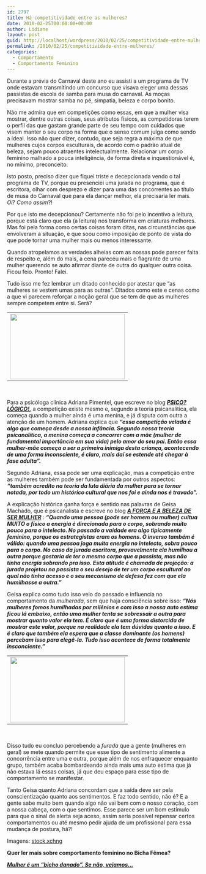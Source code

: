 ```yaml
---
id: 2797
title: Há competitividade entre as mulheres?
date: 2010-02-25T00:00:00+00:00
author: Lidiane
layout: post
guid: http://localhost/wordpress/2010/02/25/competitividade-entre-mulheres/
permalink: /2010/02/25/competitividade-entre-mulheres/
categories:
  - Comportamento
  - Comportamento Feminino
---
```

Durante a prévia do Carnaval deste ano eu assisti a um programa de TV onde estavam transmitindo um concurso que visava eleger uma dessas passistas de escola de samba para musa do carnaval. As moças precisavam mostrar samba no pé, simpatia, beleza e corpo bonito.

<!--more-->

Não me admira que em competições como essas, em que a mulher visa mostrar, dentre outras coisas, seus atributos físicos, as competidoras terem o perfil das que gastam grande parte de seu tempo com cuidados que visem manter o seu corpo na forma que o senso comum julga como sendo a ideal. Isso não quer dizer, contudo, que seja regra a máxima de que mulheres cujos corpos esculturais, de acordo com o padrão atual de beleza, sejam pouco atraentes intelectualmente. Relacionar um corpo feminino malhado a pouca inteligência, de forma direta e inquestionável é, no mínimo, preconceito.

Isto posto, preciso dizer que fiquei triste e decepcionada vendo o tal programa de TV, porque eu presenciei uma jurada no programa, que é escritora, olhar com desprezo e dizer para uma das concorrentes ao título de musa do Carnaval que para ela dançar melhor, ela precisaria ler mais. _Oi_? _Como assim_?!

Por que isto me decepcionou? Certamente não foi pelo incentivo a leitura, porque está claro que ela (a leitura) nos transforma em criaturas melhores. Mas foi pela forma como certas coisas foram ditas, nas circunstâncias que envolveram a situação, e que soou como imposição de ponto de vista do que pode tornar uma mulher mais ou menos interessante.

Quando atropelamos as verdades alheias com as nossas pode parecer falta de respeito e, além do mais, a cena pareceu mais o flagrante de uma mulher querendo se auto afirmar diante de outra do qualquer outra coisa. Ficou feio. Pronto! Falei.

Tudo isso me fez lembrar um ditado conhecido por atestar que “as mulheres se vestem umas para as outras”. Ditados como este e cenas como a que vi parecem reforçar a noção geral que se tem de que as mulheres sempre competem entre si. Será?

<table align="center">
  <tr>
    <td>
      <a href="http://www.trololodemulher.com.br/blog/wp-content/uploads/2010/02/competicao-2.jpg"><img class="aligncenter size-medium wp-image-4395" title="competição 2" src="http://www.trololodemulher.com.br/blog/wp-content/uploads/2010/02/competicao-2-300x171.jpg" alt="" width="300" height="171" /></a>
    </td>
  </tr>
</table>

 

Para a psicóloga clínica Adriana Pimentel, que escreve no blog **_<a href="http://psicologico-al.blogspot.com/" target="_blank">PSICO? LÓGICO!,</a>_** a competição existe mesmo e, segundo a teoria psicanalítica, ela começa quando a mulher ainda é uma menina, e já disputa com outra a atenção de um homem. Adriana explica que _**“essa competição velada é algo que começa desde a nossa infância. Segundo nossa teoria psicanalítica, a menina começa a concorrer com a mãe (mulher de fundamental importância em sua vida) pelo amor do seu pai. Então essa mulher-mãe começa a ser a primeira inimiga desta criança, acontecendo de uma forma inconsciente, é claro, mais daí se estende até chegar à fase adulta”.**_ 

Segundo Adriana, essa pode ser uma explicação, mas a competição entre as mulheres também pode ser fundamentada por outros aspectos: _**“também acredito na teoria da luta diária da mulher para se tornar notada, por todo um histórico cultural que nos foi e ainda nos é travado”.**_

A explicação histórica ganha força e sentido nas palavras de Geisa Machado, que é psicanalista e escreve no blog **_<a href="http://geisamachado.blogspot.com/" target="_blank">A FORÇA E A BELEZA DE SER MULHER</a>_** : **_“Quando uma pessoa (pode ser homem ou mulher) cultua MUITO o físico a energia é direcionada para o corpo, sobrando muito pouco para o intelecto. No passado a vaidade era algo tipicamente feminino, porque os estrategistas eram os homens. O inverso também é válido: quando uma pessoa joga muita energia no intelecto, sobra pouco para o corpo. No caso da jurada escritora, provavelmente ela humilhou a outra porque gostaria de ter o mesmo corpo que a passista, mas não tinha energia sobrando pra isso. Esta atitude é chamada de projeção: a jurada projetou na passista o seu desejo de ter um corpo escultural ao qual não tinha acesso e o seu mecanismo de defesa fez com que ela humilhasse a outra.”_**

Geisa explica como tudo isso veio do passado e influencia no comportamento da _mulherada_, sem que haja consciência sobre isso: _**“Nós mulheres fomos humilhadas por milênios e com isso a nossa auto estima ficou lá embaixo, então uma mulher tenta se sobressair a outra para mostrar quanto valor ela tem. É claro que é uma forma distorcida de mostrar este valor, porque na realidade ela tem dúvidas quanto a isso. E é claro que também ela espera que a classe dominante (os homens) percebam isso para elegê-la. Tudo isso acontece de forma totalmente insconciente.”**_

<table align="center">
  <tr>
    <td>
      <a href="http://www.trololodemulher.com.br/blog/wp-content/uploads/2010/02/competicao-1.jpg"><img class="aligncenter size-medium wp-image-4394" title="competição 1" src="http://www.trololodemulher.com.br/blog/wp-content/uploads/2010/02/competicao-1-300x171.jpg" alt="" width="300" height="171" /></a>
    </td>
  </tr>
</table>

 

Disso tudo eu concluo percebendo a _furada_ que a gente (mulheres em geral) se mete quando permite que esse tipo de sentimento alimente a concorrência entre uma e outra, porque além de nos enfraquecer enquanto grupo, também acaba bombardeando ainda mais uma auto estima que já não estava lá essas coisas, já que deu espaço para esse tipo de comportamento se manifestar.

Tanto Geisa quanto Adriana concordam que a saída deve ser pela conscientização quanto aos sentimentos. E faz todo sentido, não é? E a gente sabe muito bem quando algo não vai bem com o nosso coração, com a nossa cabeça, com o que sentimos. Esse parece ser um bom estímulo para que o sinal de alerta seja aceso, assim seria possível repensar certos comportamentos ou até mesmo pedir ajuda de um profissional para essa mudança de postura, hã?!

Imagens: <a href="http://www.sxc.hu/" target="_blank">stock.xchng</a>

**Quer ler mais sobre comportamento feminino no Bicha Fêmea?**

<p style="text-align: left;">
  <strong><em><a href="http://www.trololodemulher.com.br/2009/07/30/bicha-fmea-convidada-em-foco-claudia/" target="_self"></a></em></strong>
</p>

**_<a href="http://www.trololodemulher.com.br/2009/07/29/mulher-um-bicho-danado-se-no-vejamos/" target="_self">Mulher é um &#8220;bicho danado&#8221;. Se não, vejamos&#8230;</a>_**

<p style="text-align: left;">
   
</p>